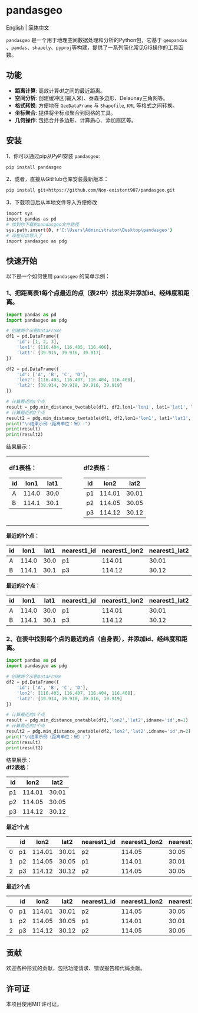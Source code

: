 # pandasgeo

[English](README.md) | [简体中文](README.zh-CN.md)

`pandasgeo` 是一个用于地理空间数据处理和分析的Python包，它基于 `geopandas` 、`pandas`、`shapely`、`pyproj`等构建，提供了一系列简化常见GIS操作的工具函数。

## 功能

*   **距离计算**: 高效计算df之间的最近距离。
*   **空间分析**: 创建缓冲区(输入米)、泰森多边形、Delaunay三角网等。
*   **格式转换**: 方便地在 `GeoDataFrame` 与 `Shapefile`, `KML` 等格式之间转换。
*   **坐标聚合**: 提供将坐标点聚合到网格的工具。
*   **几何操作**: 包括合并多边形、计算质心、添加扇区等。

## 安装

1、你可以通过pip从PyPI安装 `pandasgeo`:

```bash
pip install pandasgeo
```

2、或者，直接从GitHub仓库安装最新版本：

```bash
pip install git+https://github.com/Non-existent987/pandasgeo.git
```
3、下载项目后从本地文件导入方便修改
```bash
import sys
import pandas as pd
# 找到你下载的pandasgeo文件路径
sys.path.insert(0, r'C:\Users\Administrator\Desktop\pandasgeo')
# 现在可以导入了
import pandasgeo as pdg
```


## 快速开始

以下是一个如何使用 `pandasgeo` 的简单示例：

### 1、把距离表1每个点最近的点（表2中）找出来并添加id、经纬度和距离。
```python
import pandas as pd
import pandasgeo as pdg

# 创建两个示例DataFrame
df1 = pd.DataFrame({
    'id': [1, 2, 3],
    'lon1': [116.404, 116.405, 116.406],
    'lat1': [39.915, 39.916, 39.917]
})

df2 = pd.DataFrame({
    'id': ['A', 'B', 'C', 'D'],
    'lon2': [116.403, 116.407, 116.404, 116.408],
    'lat2': [39.914, 39.918, 39.916, 39.919]
})

# 计算最近的1个点
result = pdg.min_distance_twotable(df1, df2,lon1='lon1', lat1='lat1', lon2='lon2', lat2='lat2', df2_id='id', n=1)
# 计算最近的2个点
result2 = pdg.min_distance_twotable(df1, df2,lon1='lon1', lat1='lat1', lon2='lon2', lat2='lat2', df2_id='id', n=2)
print("\n结果示例（距离单位：米）:")
print(result)
print(result2)
```
结果展示：
<table>
<tr>
<td style="vertical-align: top; padding-right: 50px;">

**df1表格：**

| id | lon1  | lat1 |
|----|-------|------|
| A  | 114.0 | 30.0 |
| B  | 114.1 | 30.1 |

</td>
<td style="vertical-align: top;">

**df2表格：**

| id | lon2   | lat2  |
|----|--------|-------|
| p1 | 114.01 | 30.01 |
| p2 | 114.05 | 30.05 |
| p3 | 114.12 | 30.12 |

</td>
</tr>
</table>


**最近的1个点：**

| id | lon1  | lat1 | nearest1_id | nearest1_lon2 | nearest1_lat2 | nearest1_distance |
|----|-------|------|-------------|---------------|---------------|-------------------|
| A  | 114.0 | 30.0 | p1          | 114.01        | 30.01         | 1470.515926       |
| B  | 114.1 | 30.1 | p3          | 114.12        | 30.12         | 2939.507557       |

**最近的2个点：**

| id | lon1  | lat1 | nearest1_id | nearest1_lon2 | nearest1_lat2 | nearest1_distance | nearest2_id | nearest2_lon2 | nearest2_lat2 | nearest2_distance | mean_distance |
|----|-------|------|-------------|---------------|---------------|-------------------|-------------|---------------|---------------|-------------------|---------------|
| A  | 114.0 | 30.0 | p1          | 114.01        | 30.01         | 1470.515926       | p2          | 114.05        | 30.05         | 7351.852775       | 4411.184351   |
| B  | 114.1 | 30.1 | p3          | 114.12        | 30.12         | 2939.507557       | p2          | 114.05        | 30.05         | 7350.037700       | 5144.772629   |

### 2、在表中找到每个点的最近的点（自身表），并添加id、经纬度和距离。
```python
import pandas as pd
import pandasgeo as pdg

# 创建两个示例DataFrame
df2 = pd.DataFrame({
    'id': ['A', 'B', 'C', 'D'],
    'lon2': [116.403, 116.407, 116.404, 116.408],
    'lat2': [39.914, 39.918, 39.916, 39.919]
})

# 计算最近的1个点
result = pdg.min_distance_onetable(df2,'lon2','lat2',idname='id',n=1)
# 计算最近的2个点
result2 = pdg.min_distance_onetable(df2,'lon2','lat2',idname='id',n=2)
print("\n结果示例（距离单位：米）:")
print(result)
print(result2)
```
结果展示：  
**df2表格：**

| id | lon2   | lat2  |
|----|--------|-------|
| p1 | 114.01 | 30.01 |
| p2 | 114.05 | 30.05 |
| p3 | 114.12 | 30.12 |

**最近1个点**

| | id | lon2 | lat2 | nearest1_id | nearest1_lon2 | nearest1_lat2 | nearest1_distance |
|---|-------|--------|-------|-------------|---------------|---------------|-------------------|
| 0 | p1 | 114.01 | 30.01 | p2 | 114.05 | 30.05 | 5881.336911 |
| 1 | p2 | 114.05 | 30.05 | p1 | 114.01 | 30.01 | 5881.336911 |
| 2 | p3 | 114.12 | 30.12 | p2 | 114.05 | 30.05 | 10289.545038 |

**最近2个点**

| | id | lon2 | lat2 | nearest1_id | nearest1_lon2 | nearest1_lat2 | nearest1_distance | nearest2_id | nearest2_lon2 | nearest2_lat2 | nearest2_distance | mean_distance |
|---|-------|--------|-------|-------------|---------------|---------------|-------------------|-------------|---------------|---------------|-------------------|---------------|
| 0 | p1 | 114.01 | 30.01 | p2 | 114.05 | 30.05 | 5881.336911 | p3 | 114.12 | 30.12 | 16170.880987 | 11026.108949 |
| 1 | p2 | 114.05 | 30.05 | p1 | 114.01 | 30.01 | 5881.336911 | p3 | 114.12 | 30.12 | 10289.545038 | 8085.440974 |
| 2 | p3 | 114.12 | 30.12 | p2 | 114.05 | 30.05 | 10289.545038 | p1 | 114.01 | 30.01 | 16170.880987 | 13230.213012 |


## 贡献

欢迎各种形式的贡献，包括功能请求、错误报告和代码贡献。

## 许可证

本项目使用MIT许可证。
